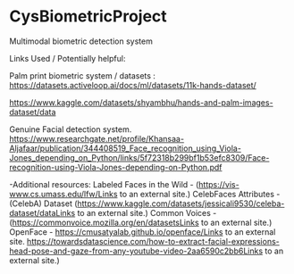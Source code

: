 # CysBiometricProject
Multimodal biometric detection system

Links Used / Potentially helpful:

Palm print biometric system / datasets :
https://datasets.activeloop.ai/docs/ml/datasets/11k-hands-dataset/

https://www.kaggle.com/datasets/shyambhu/hands-and-palm-images-dataset/data


Genuine Facial detection system.
https://www.researchgate.net/profile/Khansaa-Aljafaar/publication/344408519_Face_recognition_using_Viola-Jones_depending_on_Python/links/5f72318b299bf1b53efc8309/Face-recognition-using-Viola-Jones-depending-on-Python.pdf



-Additional resources:
Labeled Faces in the Wild - (https://vis-www.cs.umass.edu/lfw/Links to an external site.)
CelebFaces Attributes - (CelebA) Dataset (https://www.kaggle.com/datasets/jessicali9530/celeba-dataset/dataLinks to an external site.)
Common Voices - (https://commonvoice.mozilla.org/en/datasetsLinks to an external site.)
OpenFace - https://cmusatyalab.github.io/openface/Links to an external site.
https://towardsdatascience.com/how-to-extract-facial-expressions-head-pose-and-gaze-from-any-youtube-video-2aa6590c2bb6Links to an external site.)

